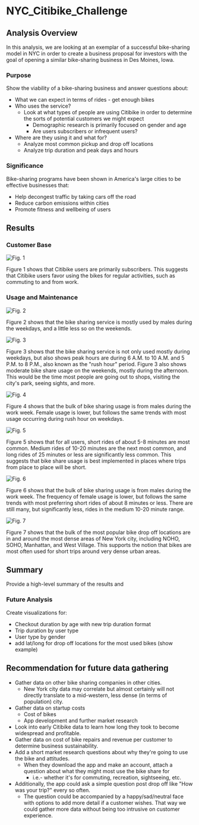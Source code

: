 # NYC_Citibike_Challenge

## Analysis Overview

In this analysis, we are looking at an exemplar of a successful bike-sharing model in NYC in order to create a business proposal for investors with the goal of opening a similar bike-sharing business in Des Moines, Iowa.

### Purpose


Show the viability of a bike-sharing business and answer questions about:

* What we can expect in terms of rides - get enough bikes
* Who uses the service?
  * Look at what types of people are using Citibike in order to determine the sorts of potential customers we might expect
    * Demographic research is primarily focused on gender and age
    * Are users subscribers or infrequent users?
* Where are they using it and what for?
  * Analyze most common pickup and drop off locations
  * Analyze trip duration and peak days and hours

### Significance

Bike-sharing programs have been shown in America's large cities to be effective businesses that:

* Help decongest traffic by taking cars off the road
* Reduce carbon emissions within cities
* Promote fitness and wellbeing of users

## Results

### Customer Base

![Fig. 1](https://github.com/JosieBoyer/NYC_Citibike_Challenge/blob/main/Resources/Customers%20vs%20Subscribers.png)

Figure 1 shows that Citibike users are primarily subscribers. This suggests that Citibike users favor using the bikes for regular activities, such as commuting to and from work.

### Usage and Maintenance
![Fig. 2](https://github.com/JosieBoyer/NYC_Citibike_Challenge/blob/main/Resources/User%20Trips%20by%20Gender%20by%20Weekday.png)

Figure 2 shows that the bike sharing service is mostly used by males during the weekdays, and a little less so on the weekends.

![Fig. 3](https://github.com/JosieBoyer/NYC_Citibike_Challenge/blob/main/Resources/Trips%20by%20Weekday%20per%20Hour.png)

Figure 3 shows that the bike sharing service is not only used mostly during weekdays, but also shows peak hours are during 6 A.M. to 10 A.M. and 5 P.M. to 8 P.M., also known as the "rush hour" period. Figure 3 also shows moderate bike share usage on the weekends, mostly during the afternoon. This would be the time most people are going out to shops, visiting the city's park, seeing sights, and more.

![Fig. 4](https://github.com/JosieBoyer/NYC_Citibike_Challenge/blob/main/Resources/Trips%20by%20Gender%20(Weekday%20per%20Hour).png)

Figure 4 shows that the bulk of bike sharing usage is from males during the work week. Female usage is lower, but follows the same trends with most usage occurring during rush hour on weekdays.

![Fig. 5](https://github.com/JosieBoyer/NYC_Citibike_Challenge/blob/main/Resources/Checkout%20Times%20for%20Users.png)

Figure 5 shows that for all users, short rides of about 5-8 minutes are most common. Medium rides of 10-20 minutes are the next most common, and long rides of 25 minutes or less are significantly less common. This suggests that bike share usage is best implemented in places where trips from place to place will be short.

![Fig. 6](https://github.com/JosieBoyer/NYC_Citibike_Challenge/blob/main/Resources/Checkout%20Times%20by%20Gender.png)

Figure 6 shows that the bulk of bike sharing usage is from males during the work week. The frequency of female usage is lower, but follows the same trends with most preferring short rides of about 8 minutes or less. There are still many, but significantly less, rides in the medium 10-20 minute range.

![Fig. 7](https://github.com/JosieBoyer/NYC_Citibike_Challenge/blob/main/Resources/Top%20Ending%20Locations.png)

Figure 7 shows that the bulk of the most popular bike drop off locations are in and around the most dense areas of New York city, including NOHO, SOHO, Manhattan, and West Village. This supports the notion that bikes are most often used for short trips around very dense urban areas.

## Summary

Provide a high-level summary of the results and

### Future Analysis

Create visualizations for:

* Checkout duration by age with new trip duration format
* Trip duration by user type
* User type by gender
* add lat/long for drop off locations for the most used bikes (show example)

## Recommendation for future data gathering

* Gather data on other bike sharing companies in other cities.
  * New York city data may correlate but almost certainly will not directly translate to a mid-western, less dense (in terms of population) city.
* Gather data on startup costs
  * Cost of bikes
  * App development and further market research
* Look into early Citibike data to learn how long they took to become widespread and profitable.
* Gather data on cost of bike repairs and revenue per customer to determine business sustainability.
* Add a short market research questions about why they're going to use the bike and attitudes.
  * When they download the app and make an account, attach a question about what they might most use the bike share for
    * i.e.- whether it's for commuting, recreation, sightseeing, etc.
* Additionally, the app could ask a simple question post drop off like "How was your trip?" every so often.
  * The question could be accompanied by a happy/sad/neutral face with options to add more detail if a customer wishes. That way we could gather more data without being too intrusive on customer experience.

